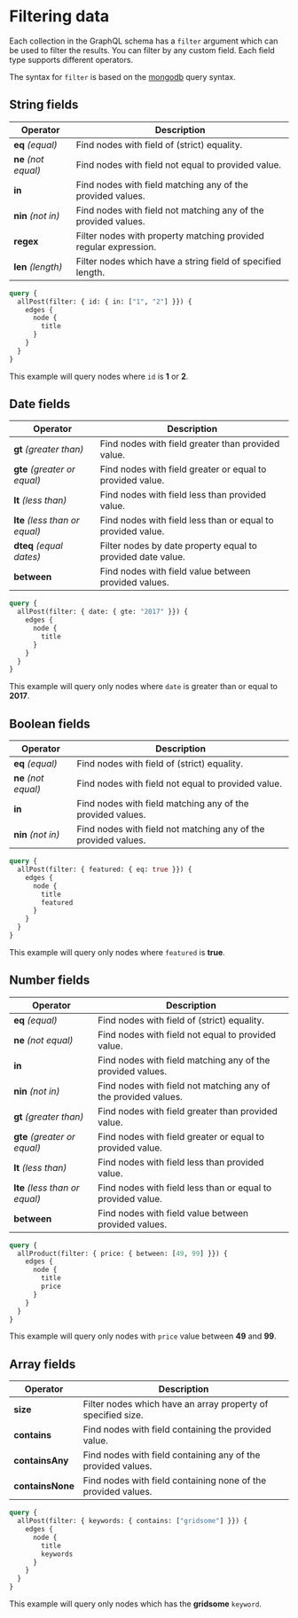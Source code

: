 # Filtering data

Each collection in the GraphQL schema has a `filter` argument which can be used to filter the results. You can filter by any custom field. Each field type supports different operators.

The syntax for `filter` is based on the [mongodb](https://docs.mongodb.com/manual/reference/operator/query/) query syntax.

## String fields

| Operator | Description |
|----------|-------------|
| **eq** *(equal)* | Find nodes with field of (strict) equality.
| **ne** *(not equal)* | Find nodes with field not equal to provided value.
| **in** | Find nodes with field matching any of the provided values.
| **nin** *(not in)* | Find nodes with field not matching any of the provided values.
| **regex** | Filter nodes with property matching provided regular expression.
| **len** *(length)* | Filter nodes which have a string field of specified length.

```graphql
query {
  allPost(filter: { id: { in: ["1", "2"] }}) {
    edges {
      node {
        title
      }
    }
  }
}
```

This example will query nodes where `id` is **1** or **2**.

## Date fields

| Operator | Description |
|----------|-------------|
| **gt** *(greater than)* | Find nodes with field greater than provided value.
| **gte** *(greater or equal)* | Find nodes with field greater or equal to provided value.
| **lt** *(less than)* | Find nodes with field less than provided value.
| **lte** *(less than or equal)* | Find nodes with field less than or equal to provided value.
| **dteq** *(equal dates)* | Filter nodes by date property equal to provided date value.
| **between** | Find nodes with field value between provided values.

```graphql
query {
  allPost(filter: { date: { gte: "2017" }}) {
    edges {
      node {
        title
      }
    }
  }
}
```

This example will query only nodes where `date` is greater than or equal to **2017**.

## Boolean fields

| Operator | Description |
|----------|-------------|
| **eq** *(equal)* | Find nodes with field of (strict) equality.
| **ne** *(not equal)* | Find nodes with field not equal to provided value.
| **in** | Find nodes with field matching any of the provided values.
| **nin** *(not in)* | Find nodes with field not matching any of the provided values.

```graphql
query {
  allPost(filter: { featured: { eq: true }}) {
    edges {
      node {
        title
        featured
      }
    }
  }
}
```

This example will query only nodes where `featured` is **true**.

## Number fields

| Operator | Description |
|----------|-------------|
| **eq** *(equal)* | Find nodes with field of (strict) equality.
| **ne** *(not equal)* | Find nodes with field not equal to provided value.
| **in** | Find nodes with field matching any of the provided values.
| **nin** *(not in)* | Find nodes with field not matching any of the provided values.
| **gt** *(greater than)* | Find nodes with field greater than provided value.
| **gte** *(greater or equal)* | Find nodes with field greater or equal to provided value.
| **lt** *(less than)* | Find nodes with field less than provided value.
| **lte** *(less than or equal)* | Find nodes with field less than or equal to provided value.
| **between** | Find nodes with field value between provided values.

```graphql
query {
  allProduct(filter: { price: { between: [49, 99] }}) {
    edges {
      node {
        title
        price
      }
    }
  }
}
```

This example will query only nodes with `price` value between **49** and **99**.

## Array fields

| Operator | Description |
|----------|-------------|
| **size** | Filter nodes which have an array property of specified size.
| **contains** | Find nodes with field containing the provided value.
| **containsAny** | Find nodes with field containing any of the provided values.
| **containsNone** | Find nodes with field containing none of the provided values.

```graphql
query {
  allPost(filter: { keywords: { contains: ["gridsome"] }}) {
    edges {
      node {
        title
        keywords
      }
    }
  }
}
```

This example will query only nodes which has the **gridsome** `keyword`.
